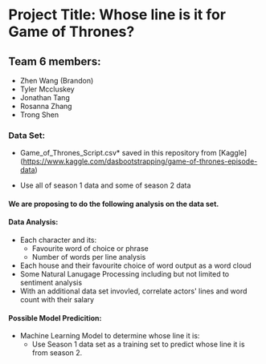 # Project Title: Whose line is it for Game of Thrones?
## Team 6 members:
* Zhen Wang (Brandon)
* Tyler Mccluskey
* Jonathan Tang
* Rosanna Zhang
* Trong Shen

### Data Set: 
* Game_of_Thrones_Script.csv* saved in this repository from [Kaggle] (https://www.kaggle.com/dasbootstrapping/game-of-thrones-episode-data)
- Use all of season 1 data and some of season 2 data

#### We are proposing to do the following analysis on the data set.

#### Data Analysis:
* Each character and its:
  - Favourite word of choice or phrase
  - Number of words per line analysis
* Each house and their favourite choice of word output as a word cloud
* Some Natural Lanugage Processing including but not limited to sentiment analysis
* With an additional data set invovled, correlate actors' lines and word count with their salary

#### Possible Model Predicition: 
* Machine Learning Model to determine whose line it is:
  - Use Season 1 data set as a training set to predict whose line it is from season 2.
